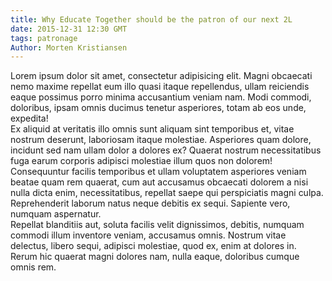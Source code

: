 ```yaml
---
title: Why Educate Together should be the patron of our next 2L
date: 2015-12-31 12:30 GMT
tags: patronage
Author: Morten Kristiansen
---
```

<div>Lorem ipsum dolor sit amet, consectetur adipisicing elit. Magni obcaecati nemo maxime repellat eum illo quasi itaque repellendus, ullam reiciendis eaque possimus porro minima accusantium veniam nam. Modi commodi, doloribus, ipsam omnis ducimus tenetur asperiores, totam ab eos unde, expedita!</div>
<div>Ex aliquid at veritatis illo omnis sunt aliquam sint temporibus et, vitae nostrum deserunt, laboriosam itaque molestiae. Asperiores quam dolore, incidunt sed nam ullam dolor a dolores ex? Quaerat nostrum necessitatibus fuga earum corporis adipisci molestiae illum quos non dolorem!</div>
<div>Consequuntur facilis temporibus et ullam voluptatem asperiores veniam beatae quam rem quaerat, cum aut accusamus obcaecati dolorem a nisi nulla dicta enim, necessitatibus, repellat saepe qui perspiciatis magni culpa. Reprehenderit laborum natus neque debitis ex sequi. Sapiente vero, numquam aspernatur.</div>
<div>Repellat blanditiis aut, soluta facilis velit dignissimos, debitis, numquam commodi illum inventore veniam, accusamus omnis. Nostrum vitae delectus, libero sequi, adipisci molestiae, quod ex, enim at dolores in. Rerum hic quaerat magni dolores nam, nulla eaque, doloribus cumque omnis rem.</div>
